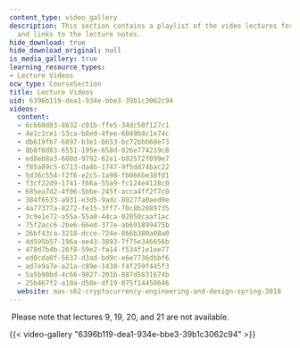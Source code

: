 ```yaml
---
content_type: video_gallery
description: This section contains a playlist of the video lectures for the course
  and links to the lecture notes.
hide_download: true
hide_download_original: null
is_media_gallery: true
learning_resource_types:
- Lecture Videos
ocw_type: CourseSection
title: Lecture Videos
uid: 6396b119-dea1-934e-bbe3-39b1c3062c94
videos:
  content:
  - 6c660d03-8632-c01b-ffe5-34dc50f127c1
  - 4e1c1ce1-53ca-b8ed-4fee-6049b4c1e74c
  - db619fb7-6897-b3e1-b653-bc72bbb60e73
  - 8b8f0d83-6551-195e-658d-026e774219c8
  - ed8eb8a3-600d-9792-62e1-b02572f099e7
  - f85a89c5-6713-da4b-1747-9f5dd74bac22
  - 5d36c554-f2f6-e2c5-1a98-fb066be38fd1
  - f3cf22d9-1741-f66a-55a9-fc124e4128c0
  - 685ea7d2-4f06-5bbe-245f-acca4ff2f7c0
  - 384f6533-a931-e3d5-9adc-80277a0aed0e
  - 4a77377a-8272-fe15-3ff7-70c8b2089735
  - 3c9e1e72-a55a-55a0-44ca-02050caaf1ac
  - 75f2acc6-2be6-66ed-377e-ab691899475b
  - 26bf43ca-3218-dcce-724e-866b380a08a0
  - 4d595b57-196a-ee43-3893-7f75e346656b
  - 478d7b4b-26f8-59e2-fa14-f534f1e1ee77
  - ed0cda0f-5637-d3ad-bd9c-e6e7736dbbf6
  - ad7e9a7e-a21a-c89e-1430-f4f259f445f3
  - 5a5b90bd-4c66-9827-201b-887d5831674b
  - 25b467f2-a10a-d50e-df19-075f14450646
  website: mas-s62-cryptocurrency-engineering-and-design-spring-2018
---
```


 Please note that lectures 9, 19, 20, and 21 are not available.

{{< video-gallery "6396b119-dea1-934e-bbe3-39b1c3062c94" >}}

